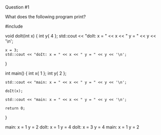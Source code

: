 Question #1

What does the following program print?

#include <iostream>

void doIt(int x)
{
    int y{ 4 };
    std::cout << "doIt: x = " << x << " y = " << y << '\n';

    x = 3;
    std::cout << "doIt: x = " << x << " y = " << y << '\n';
}

int main()
{
    int x{ 1 };
    int y{ 2 };

    std::cout << "main: x = " << x << " y = " << y << '\n';

    doIt(x);

    std::cout << "main: x = " << x << " y = " << y << '\n';

    return 0;
}

main: x = 1 y = 2 
doIt: x = 1 y = 4 
doIt: x = 3 y = 4 
main: x = 1 y = 2 
